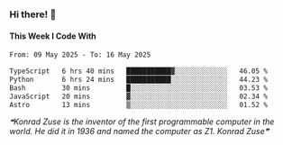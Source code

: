 ### Hi there! 👋

#### This Week I Code With
<!--START_SECTION:waka-->

```txt
From: 09 May 2025 - To: 16 May 2025

TypeScript   6 hrs 40 mins   ███████████▓░░░░░░░░░░░░░   46.05 %
Python       6 hrs 24 mins   ███████████░░░░░░░░░░░░░░   44.23 %
Bash         30 mins         █░░░░░░░░░░░░░░░░░░░░░░░░   03.53 %
JavaScript   20 mins         ▓░░░░░░░░░░░░░░░░░░░░░░░░   02.34 %
Astro        13 mins         ▒░░░░░░░░░░░░░░░░░░░░░░░░   01.52 %
```

<!--END_SECTION:waka-->

<!--STARTS_HERE_QUOTE_README-->
<i>❝Konrad Zuse is the inventor of the first programmable computer in the world. He did it in 1936 and named the computer as Z1. Konrad Zuse❞</i>
<!--ENDS_HERE_QUOTE_README-->
